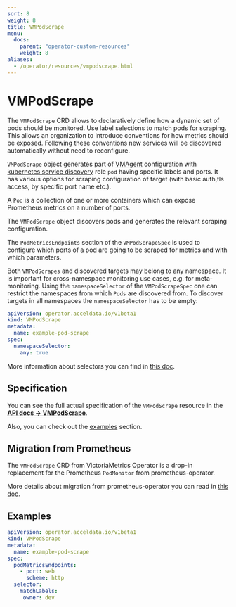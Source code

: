 ```yaml
---
sort: 8
weight: 8
title: VMPodScrape
menu:
  docs:
    parent: "operator-custom-resources"
    weight: 8
aliases:
  - /operator/resources/vmpodscrape.html
---
```


# VMPodScrape

The `VMPodScrape` CRD allows to declaratively define how a dynamic set of pods should be monitored.
Use label selections to match pods for scraping. This allows an organization to introduce conventions
for how metrics should be exposed. Following these conventions new services will be discovered automatically without
need to reconfigure.

`VMPodScrape` object generates part of [VMAgent](./vmagent.md) configuration with
[kubernetes service discovery](https://docs.acceldata.io/sd_configs.html#kubernetes_sd_configs) role `pod` having specific labels and ports.
It has various options for scraping configuration of target (with basic auth,tls access, by specific port name etc.).

A `Pod` is a collection of one or more containers which can expose Prometheus metrics on a number of ports.

The `VMPodScrape` object discovers pods and generates the relevant scraping configuration.

The `PodMetricsEndpoints` section of the `VMPodScrapeSpec` is used to configure which ports of a pod are going to be
scraped for metrics and with which parameters.

Both `VMPodScrapes` and discovered targets may belong to any namespace. It is important for cross-namespace monitoring
use cases, e.g. for meta-monitoring. Using the `namespaceSelector` of the `VMPodScrapeSpec` one can restrict the
namespaces from which `Pods` are discovered from. To discover targets in all namespaces the `namespaceSelector` has to
be empty:

```yaml
apiVersion: operator.acceldata.io/v1beta1
kind: VMPodScrape
metadata:
  name: example-pod-scrape
spec:
  namespaceSelector:
    any: true
```

More information about selectors you can find in [this doc](./vmagent.md#scraping).

## Specification

You can see the full actual specification of the `VMPodScrape` resource in
the **[API docs -> VMPodScrape](../api.md#vmpodscrape)**.

Also, you can check out the [examples](#examples) section.

## Migration from Prometheus

The `VMPodScrape` CRD from VictoriaMetrics Operator is a drop-in replacement
for the Prometheus `PodMonitor` from prometheus-operator.

More details about migration from prometheus-operator you can read in [this doc](../migration.md).

## Examples

```yaml
apiVersion: operator.acceldata.io/v1beta1
kind: VMPodScrape
metadata:
  name: example-pod-scrape
spec:
  podMetricsEndpoints:
    - port: web
      scheme: http
  selector:
    matchLabels:
     owner: dev
```
